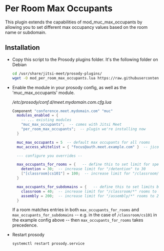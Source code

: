 # Per Room Max Occupants

This plugin extends the capabilities of mod_muc_max_occupants by allowing you to
set different max occupancy values based on the room name or subdomain.

## Installation

- Copy this script to the Prosody plugins folder. It's the following folder on
  Debian

  ```bash
  cd /usr/share/jitsi-meet/prosody-plugins/
  wget -O mod_per_room_max_occupants.lua https://raw.githubusercontent.com/jitsi-contrib/prosody-plugins/main/per_room_max_occupants/mod_per_room_max_occupants.lua
  ```

- Enable the module in your prosody config, as well as the 'muc_max_occupants'
  module.

  _/etc/prosody/conf.d/meet.mydomain.com.cfg.lua_

  ```lua
  Component "conference.meet.mydomain.com" "muc"
    modules_enabled = {
      -- ... existing modules
      "muc_max_occupants";  -- comes with Jitsi Meet
      "per_room_max_occupants";  -- plugin we're installing now 
    }

    muc_max_occupants = 5  -- default max occupants for all rooms
    muc_access_whitelist = { "focus@auth.meet.example.com" }  -- jicofo should be excluded from occupancy count

    --- configure you overrides --

    max_occupants_for_rooms = {   -- define this to set limit for specific rooms
      detention = 30;  -- increase limit for "/detention" to 30
      ["[classroom]cs101"] = 100;  -- increase limit for "/classroom/cs101" to 100
    }

    max_occupants_for_subdomains = {   -- define this to set limits based on subdomain
      classroom = 40;  -- increase limit for "/classroom/*" rooms to 40  
      assembly = 200;  -- increase limit for "/assembly/*" rooms to 200  
    }
  ```

  If a room matches entries in both `max_occupants_for_rooms` and
  `max_occupants_for_subdomains` -- e.g. in the case of `/classroom/cs101` in
  the example config above -- then `max_occupants_for_rooms` takes precedence.

- Restart prosody

  ```bash
  systemctl restart prosody.service
  ```
